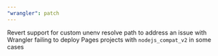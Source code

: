 ```yaml
---
"wrangler": patch
---
```


Revert support for custom unenv resolve path to address an issue with Wrangler failing to deploy Pages projects with `nodejs_compat_v2` in some cases
